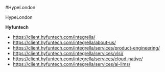 
#HypeLondon

HypeLondon

**Hyfuntech**

- https://client.hyfuntech.com/integrella/
- https://client.hyfuntech.com/integrella/about-us/
- https://client.hyfuntech.com/integrella/services/product-engineering/
- https://client.hyfuntech.com/integrella/services/vlsi/
- https://client.hyfuntech.com/integrella/services/cloud-native/
- https://client.hyfuntech.com/integrella/services/ai-llms/
